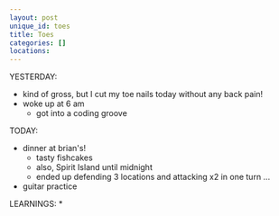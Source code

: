 ```yaml
---
layout: post
unique_id: toes
title: Toes
categories: []
locations: 
---
```


YESTERDAY:
* kind of gross, but I cut my toe nails today without any back pain!
* woke up at 6 am
  * got into a coding groove

TODAY:
* dinner at brian's!
  * tasty fishcakes
  * also, Spirit Island until midnight
  * ended up defending 3 locations and attacking x2 in one turn ...
* guitar practice

LEARNINGS:
* 
